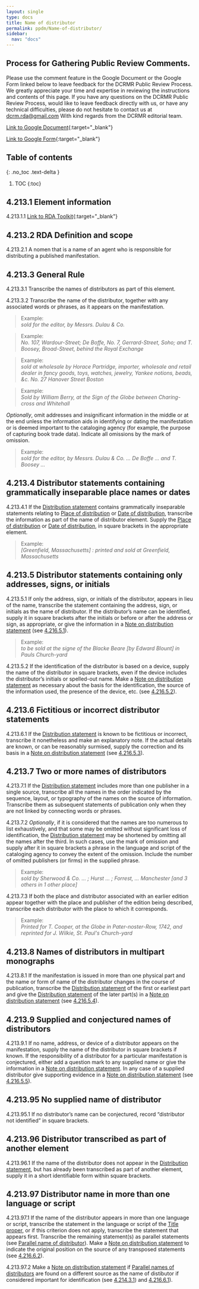 ```yaml
---
layout: single
type: docs
title: Name of distributor
permalink: ppdm/Name-of-distributor/
sidebar:
  nav: "docs"
---
```


## Process for Gathering Public Review Comments.
Please use the comment feature in the Google Document or the Google Form linked below to leave feedback for the DCRMR Public Review Process.  We greatly appreciate your time and expertise in reviewing the instructions and contents of this page.  If you have any questions on the DCRMR Public Review Process, would like to leave feedback directly with us, or have any technical difficulties, please do not hesitate to contact us at dcrm.rda@gmail.com  With kind regards from the DCRMR editorial team.

[Link to Google Document](https://docs.google.com/document/d/1O9sOVfoiwhI8G-E4jUzc-w3BVymnMd3ZEPdEFbc1-ww/edit#){:target="_blank"}

[Link to Google Form](https://docs.google.com/forms/d/e/1FAIpQLSdNtJkbY1mngdTcvCoB7zZcpaIuuKHvlbyiidP-QunDy14VcQ/viewform){:target="_blank"}

## Table of contents
{: .no_toc .text-delta }

1. TOC
{:toc}

## 4.213.1 Element information

<a name="4.213.1.1">4.213.1.1</a> [Link to RDA Toolkit](https://beta.rdatoolkit.org/Content/Index?externalId=en-US_ala-d34564b0-6a8a-384f-b966-a9638b234d89){:target="_blank"}

## 4.213.2 RDA Definition and scope

<a name="4.213.2.1">4.213.2.1</a> A nomen that is a name of an agent who is responsible for distributing a published manifestation.

## 4.213.3 General Rule

<a name="4.213.3.1">4.213.3.1</a> Transcribe the names of distributors as part of this element.

<a name="4.213.3.2">4.213.3.2</a> Transcribe the name of the distributor, together with any associated words or phrases, as it appears on the manifestation.

>Example:  
><CITE>sold for the editor, by Messrs. Dulau & Co.</CITE>

>Example:  
><CITE>No. 107, Wardour-Street; De Boffe, No. 7, Gerrard-Street, Soho; and T. Boosey, Broad-Street, behind the Royal Exchange</CITE>

>Example:  
><CITE>sold at wholesale by Horace Partridge, importer, wholesale and retail dealer in fancy goods, toys, watches, jewelry, Yankee notions, beads, &c. No. 27 Hanover Street Boston</CITE>

>Example:  
><CITE>Sold by William Berry, at the Sign of the Globe between Charing-cross and Whitehall</CITE>

*Optionally*, omit addresses and insignificant information in the middle or at the end unless the information aids in identifying or dating the manifestation or is deemed important to the cataloging agency (for example, the purpose of capturing book trade data). Indicate all omissions by the mark of omission.

>Example:  
><CITE>sold for the editor, by Messrs. Dulau & Co. ... De Boffe ... and T. Boosey ...</CITE>

## 4.213.4 Distributor statements containing grammatically inseparable place names or dates

<a name="4.213.4.1">4.213.4.1</a> If the [Distribution statement](/DCRMR/ppdm/Distribution-statement/) contains grammatically inseparable statements relating to [Place of distribution](/DCRMR/ppdm/Place-of-distribution/) or [Date of distribution](/DCRMR/ppdm/Date-of-distribution/), transcribe the information as part of the name of distributor element. Supply the [Place of distribution](/DCRMR/ppdm/Place-of-distribution/) or [Date of distribution](/DCRMR/ppdm/Date-of-distribution/), in square brackets in the appropriate element.

>Example:  
><CITE>[Greenfield, Massachusetts] : printed and sold at Greenfield, Massachusetts</CITE>

## 4.213.5 Distributor statements containing only addresses, signs, or initials

<a name="4.213.5.1">4.213.5.1</a> If only the address, sign, or initials of the distributor, appears in lieu of the name, transcribe the statement containing the address, sign, or initials as the name of distributor. If the distributor’s name can be identified, supply it in square brackets after the initials or before or after the address or sign, as appropriate, or give the information in a [Note on distribution statement](/DCRMR/ppdm/Note-on-distribution-statement/) (see [4.216.5.1](/DCRMR/ppdm/Note-on-distribution-statement/#4.216.5.1)).

>Example:  
><CITE>to be sold at the signe of the Blacke Beare [by Edward Blount] in Pauls Church-yard</CITE>

<a name="4.213.5.2">4.213.5.2</a>  If the identification of the distributor is based on a device, supply the name of the distributor in square brackets, even if the device includes the distributor’s initials or spelled-out name. Make a [Note on distribution statement](/DCRMR/ppdm/Note-on-distribution-statement/) as necessary about the basis for the identification, the source of the information used, the presence of the device, etc. (see [4.216.5.2](/DCRMR/ppdm/Note-on-distribution-statement/#4.216.5.2)).

## 4.213.6 Fictitious or incorrect distributor statements

<a name="4.213.6.1">4.213.6.1</a> If the [Distribution statement](/DCRMR/ppdm/Distribution-statement/) is known to be fictitious or incorrect, transcribe it nonetheless and make an explanatory note. If the actual details are known, or can be reasonably surmised, supply the correction and its basis in a [Note on distribution statement](/DCRMR/ppdm/Note-on-distribution-statement/) (see [4.216.5.3](/DCRMR/ppdm/Note-on-distribution-statement/#4.216.5.3)).

## 4.213.7 Two or more names of distributors

<a name="4.213.7.1">4.213.7.1</a> If the [Distribution statement](/DCRMR/ppdm/Distribution-statement/) includes more than one publisher in a single source, transcribe all the names in the order indicated by the sequence, layout, or typography of the names on the source of information. Transcribe them as subsequent statements of publication only when they are not linked by connecting words or phrases.

<a name="4.213.7.2">4.213.7.2</a> *Optionally*, if it is considered that the names are too numerous to list exhaustively, and that some may be omitted without significant loss of identification, the [Distribution statement](/DCRMR/ppdm/Distribution-statement/) may be shortened by omitting all the names after the third. In such cases, use the mark of omission and supply after it in square brackets a phrase in the language and script of the cataloging agency to convey the extent of the omission. Include the number of omitted publishers (or firms) in the supplied phrase.

>Example:  
><CITE>sold by Sherwood & Co. ... ; Hurst ... ; Forrest, … Manchester [and 3 others in 1 other place]</CITE>

<a name="4.213.7.3">4.213.7.3</a> If both the place and distributor associated with an earlier edition appear together with the place and publisher of the edition being described, transcribe each distributor with the place to which it corresponds.

>Example:  
><CITE>Printed for T. Cooper, at the Globe in Pater-noster-Row, 1742, and reprinted for J. Wilkie, St. Paul's Church-yard</CITE>

## 4.213.8 Names of distributors in multipart monographs

<a name="4.213.8.1">4.213.8.1</a> If the manifestation is issued in more than one physical part and the name or form of name of the  distributor changes in the course of publication, transcribe the [Distribution statement](/DCRMR/ppdm/Distribution-statement/) of the first or earliest part and give the [Distribution statement](/DCRMR/ppdm/Distribution-statement/) of the later part(s) in a [Note on distribution statement](/DCRMR/ppdm/Note-on-distribution-statement/) (see [4.216.5.4](/DCRMR/ppdm/Note-on-distribution-statement/#4.216.5.4)).

## 4.213.9 Supplied and conjectured names of distributors

<a name="4.213.9.1">4.213.9.1</a> If no name, address, or device of a distributor appears on the manifestation, supply the name of the distributor in square brackets if known. If the responsibility of a distributor for a particular manifestation is conjectured, either add a question mark to any supplied name or give the information in a [Note on distribution statement](/DCRMR/ppdm/Note-on-distribution-statement/). In any case of a supplied distributor give supporting evidence in a [Note on distribution statement](/DCRMR/ppdm/Note-on-distribution-statement/) (see [4.216.5.5](/DCRMR/ppdm/Note-on-distribution-statement/#4.216.5.5)).

## 4.213.95 No supplied name of distributor

<a name="4.213.95.1">4.213.95.1</a> If no distributor’s name can be conjectured, record  “distributor not identified” in square brackets.

## 4.213.96 Distributor transcribed as part of another element 

<a name="4.213.96.1">4.213.96.1</a> If the name of the distributor does not appear in the [Distribution statement](/DCRMR/ppdm/Distribution-statement/), but has already been transcribed as part of another element, supply it in a short identifiable form within square brackets.

## 4.213.97 Distributor name in more than one language or script

<a name="4.213.97.1">4.213.97.1</a> If the name of the distributor appears in more than one language or script, transcribe the statement in the language or script of the [Title proper](/DCRMR/title/Title-proper/), or if this criterion does not apply, transcribe the statement that appears first. Transcribe the remaining statement(s) as parallel statements (see [Parallel name of distributor](/DCRMR/ppdm/Parallel-name-of-distributor/)). Make a [Note on distribution statement](/DCRMR/ppdm/Note-on-distribution-statement/) to indicate the original position on the source of any transposed statements (see [4.216.6.2](/DCRMR/ppdm/Note-on-distribution-statement/#4.216.6.2)).

<a name="4.213.97.2">4.213.97.2</a> Make a [Note on distribution statement](/DCRMR/ppdm/Note-on-distribution-statement/) if [Parallel names of distributors](/DCRMR/Parallel-name-of-distributor/) are found on a different source as the name of distibutor if considered important for identification (see [4.214.3.1](/DCRMR/ppdm/Parallel-name-of-distributor/#4.214.3.1)) and [4.216.6.1](/DCRMR/ppdm/Note-on-distribution-statement/#4.216.6.1)).